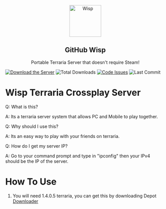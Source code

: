 <p align="center">
 <img width="100px" src="https://cdn.discordapp.com/attachments/850527489075970108/850758143524732938/Wisp_Logo.png" align="center" alt="Wisp" />
 <h2 align="center">GitHub Wisp</h2>
 <p align="center">Portable Terraria Server that doesn't require Steam!</p>
</p>

[![Download the Server](https://img.shields.io/badge/download-server-brightgreen?style=for-the-badge "Download")](https://github-releases.githubusercontent.com/373974912/631bc600-c567-11eb-91f4-4dc10cd8688b?X-Amz-Algorithm=AWS4-HMAC-SHA256&X-Amz-Credential=AKIAIWNJYAX4CSVEH53A%2F20210604%2Fus-east-1%2Fs3%2Faws4_request&X-Amz-Date=20210604T230913Z&X-Amz-Expires=300&X-Amz-Signature=2e89ed880ed8cae3fc1d26417ad40c8bae367cbd81e6e179ad797415ff1c98a1&X-Amz-SignedHeaders=host&actor_id=76829210&key_id=0&repo_id=373974912&response-content-disposition=attachment%3B%20filename%3DWindows-Wisp-Server.rar&response-content-type=application%2Foctet-stream "Download")
![Total Downloads](https://img.shields.io/github/downloads/PringleCPP/Wisp-Terraria-Server/total?style=for-the-badge)
[![Code Issues](https://img.shields.io/github/issues/PringleCPP/Wisp-Terraria-Server?color=red&label=Code%20Issues&style=for-the-badge)](https://google.com)
![Last Commit](https://img.shields.io/github/last-commit/PringleCPP/Wisp-Terraria-Server?style=for-the-badge)

# Wisp Terraria Crossplay Server

Q: What is this?

A: Its a terraria server system that allows PC and Mobile to play together.

Q: Why should I use this?

A: Its an easy way to play with your friends on terraria.

Q: How do I get my server IP?

A: Go to your command prompt and type in "ipconfig" then your IPv4 should be the IP of the server.

# How To Use
1. You will need 1.4.0.5 terraria, you can get this by downloading Depot [Downloader](https://www.youtube.com/redirect?event=video_description&redir_token=QUFFLUhqbWRKbU9JVlRQOEVfM0ZpZnlRNkg0SkhQMy1zQXxBQ3Jtc0tuRHdwUURTbC15cEluRWc0R0dYdTFjZmFTcWxvU0ptSnB6amVTRnBORFd0TDdhSWxKRjMxazBWa28wS3dROHY2R296b1pFSGs3cE9Ea1VSOXQ5R08tSEtCckc1UVd6bnB4LTFHaUIyOFZXZkJfRkMzcw&q=https%3A%2F%2Fgithub.com%2FSteamRE%2FDepotDownloader%2Freleases%2Ftag%2FDepotDownloader_2.3.6)

